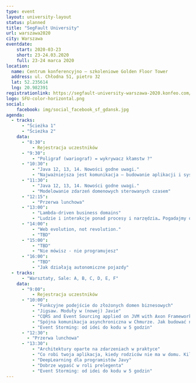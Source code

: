 ```yaml
---
type: event
layout: university-layout
status: planned
title: "SegFault University"
url: warszawa2020
city: Warszawa
eventdate:
    start: 2020-03-23
    short: 23-24.03.2020
    full: 23-24 marca 2020
location:
  name: Centrum konferencyjno – szkoleniowe Golden Floor Tower
  address: ul. Chłodna 51, pietro 32
  lat: 52.235614
  lng: 20.982391
registrationlink: https://segfault-university-warszawa-2020.konfeo.com/
logo: SFU-color-horizontal.png
social:
    facebook: img/social_facebook_sf_gdansk.jpg
agenda:
  - tracks:
      - "Ścieżka 1"
      - "Ścieżka 2"
    data:
      - "8:30":
          - Rejestracja uczestników
      - "9:30":
          - "Poligraf (wariograf) = wykrywacz kłamstw ?"
      - "10:30":
          - "Java 12, 13, 14. Nowości godne uwagi."
          - "Najważniejsza jest komunikacja – budowanie aplikacji i systemów heterogenicznych"
      - "11:30":
          - "Java 12, 13, 14. Nowości godne uwagi."
          - "Modelowanie zdarzeń domenowych sterowanych czasem"
      - "12:15":
          - "Przerwa lunchowa"
      - "13:00":
          - "Lambda-driven business domains"
          - "Ludzie i interakcje ponad procesy i narzędzia… Pogadajmy o tym drugim."
      - "14:00":
          - "Web evolution, not revolution."
          - "TBD"
      - "15:00":
          - "TBD"
          - "Nie mówisz - nie programujesz"
      - "16:00":
          - "TBD"
          - "Jak działają autonomiczne pojazdy"
  - tracks:
      - "Warsztaty, Sale: A, B, C, D, E, F"
    data:
      - "9:00":
          - Rejestracja uczestników
      - "10:00":
          - "Funkcyjne podejście do złożonych domen biznesowych"
          - "Jigsaw. Moduły w (nowej) Javie"
          - "CQRS and Event Sourcing applied on JVM with Axon Framework"
          - "Spójna komunikacja asynchroniczna w Chmurze. Jak budować niezawodne system z zawodnych komponentów."
          - "Event Storming: od idei do kodu w 5 godzin"
      - "12:30":
        - "Przerwa lunchowa"
      - "13:30":
          - "Architektury oparte na zdarzeniach w praktyce"
          - "Co robi twoja aplikacja, kiedy rodziców nie ma w domu. Kilka słów o Elastic APM"
          - "DeepLearning dla programistów Javy"
          - "Dobrze wypaść w roli prelegenta"
          - "Event Storming: od idei do kodu w 5 godzin"
---
```

